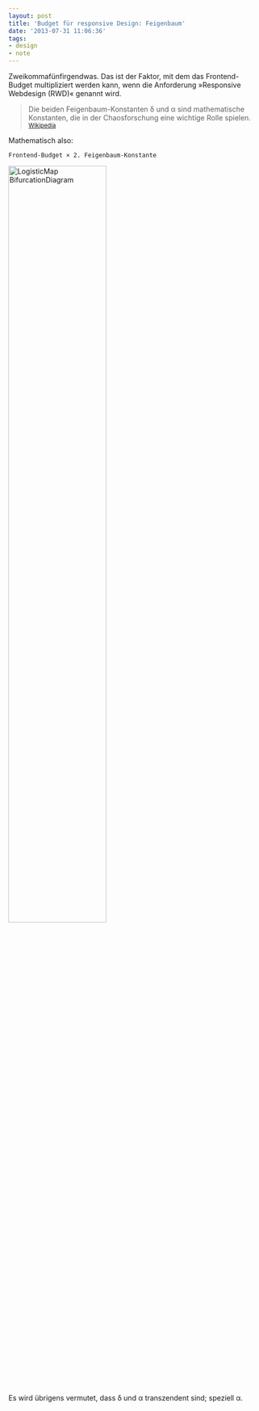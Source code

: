 ```yaml
---
layout: post
title: 'Budget für responsive Design: Feigenbaum'
date: '2013-07-31 11:06:36'
tags:
- design
- note
---
```


Zweikommafünfirgendwas. Das ist der Faktor, mit dem das Frontend-Budget multipliziert werden kann, wenn die Anforderung »Responsive Webdesign (RWD)« genannt wird.

> Die beiden Feigenbaum-Konstanten δ und α sind mathematische Konstanten, die in der Chaosforschung eine wichtige Rolle spielen.  
> <small>[Wikipedia](http://de.wikipedia.org/wiki/Feigenbaum-Konstante)</small>

Mathematisch also:

```
Frontend-Budget × 2. Feigenbaum-Konstante
```

<a href="http://commons.wikimedia.org/wiki/File%3ALogisticMap_BifurcationDiagram.png" class="hoverZoomLink" title="By PAR (Own work) [Public domain], via Wikimedia Commons"><img style="width: 62%; height: auto;" src="http://upload.wikimedia.org/wikipedia/commons/7/7d/LogisticMap_BifurcationDiagram.png" alt="LogisticMap BifurcationDiagram" title=""></a>

Es wird übrigens vermutet, dass δ und α transzendent sind; speziell α.


